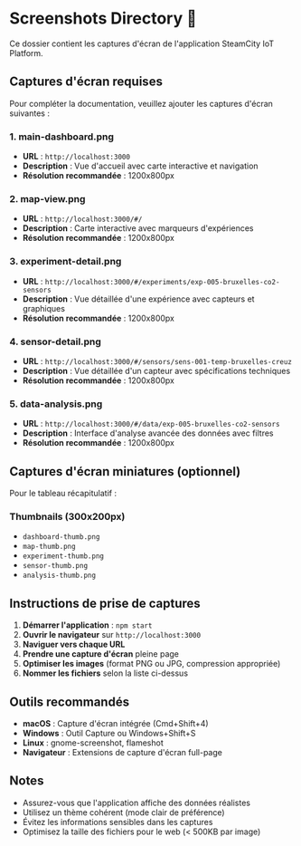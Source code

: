 # Screenshots Directory 📸

Ce dossier contient les captures d'écran de l'application SteamCity IoT Platform.

## Captures d'écran requises

Pour compléter la documentation, veuillez ajouter les captures d'écran suivantes :

### 1. main-dashboard.png
- **URL** : `http://localhost:3000`
- **Description** : Vue d'accueil avec carte interactive et navigation
- **Résolution recommandée** : 1200x800px

### 2. map-view.png
- **URL** : `http://localhost:3000/#/`
- **Description** : Carte interactive avec marqueurs d'expériences
- **Résolution recommandée** : 1200x800px

### 3. experiment-detail.png
- **URL** : `http://localhost:3000/#/experiments/exp-005-bruxelles-co2-sensors`
- **Description** : Vue détaillée d'une expérience avec capteurs et graphiques
- **Résolution recommandée** : 1200x800px

### 4. sensor-detail.png
- **URL** : `http://localhost:3000/#/sensors/sens-001-temp-bruxelles-creuz`
- **Description** : Vue détaillée d'un capteur avec spécifications techniques
- **Résolution recommandée** : 1200x800px

### 5. data-analysis.png
- **URL** : `http://localhost:3000/#/data/exp-005-bruxelles-co2-sensors`
- **Description** : Interface d'analyse avancée des données avec filtres
- **Résolution recommandée** : 1200x800px

## Captures d'écran miniatures (optionnel)

Pour le tableau récapitulatif :

### Thumbnails (300x200px)
- `dashboard-thumb.png`
- `map-thumb.png`
- `experiment-thumb.png`
- `sensor-thumb.png`
- `analysis-thumb.png`

## Instructions de prise de captures

1. **Démarrer l'application** : `npm start`
2. **Ouvrir le navigateur** sur `http://localhost:3000`
3. **Naviguer vers chaque URL**
4. **Prendre une capture d'écran** pleine page
5. **Optimiser les images** (format PNG ou JPG, compression appropriée)
6. **Nommer les fichiers** selon la liste ci-dessus

## Outils recommandés

- **macOS** : Capture d'écran intégrée (Cmd+Shift+4)
- **Windows** : Outil Capture ou Windows+Shift+S
- **Linux** : gnome-screenshot, flameshot
- **Navigateur** : Extensions de capture d'écran full-page

## Notes

- Assurez-vous que l'application affiche des données réalistes
- Utilisez un thème cohérent (mode clair de préférence)
- Évitez les informations sensibles dans les captures
- Optimisez la taille des fichiers pour le web (< 500KB par image)
